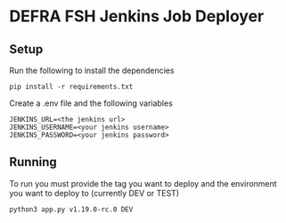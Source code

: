 # DEFRA FSH Jenkins Job Deployer

## Setup
Run the following to install the dependencies
```
pip install -r requirements.txt
```
Create a .env file and the following variables
```
JENKINS_URL=<the jenkins url>
JENKINS_USERNAME=<your jenkins username>
JENKINS_PASSWORD=<your jenkins password>
```

## Running
To run you must provide the tag you want to deploy and the environment you want to deploy to (currently DEV or TEST)

```
python3 app.py v1.19.0-rc.0 DEV
```